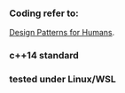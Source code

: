 
### Coding refer to:
[Design Patterns for Humans](https://pushmind.org/2017/07/31/design-patterns-for-humans/).

### c++14 standard
### tested under Linux/WSL
